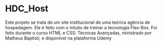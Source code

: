﻿# HDC_Host
 Este projeto se trata de um site institucional de uma teórica agência de hospedagem. Ele é feito com o intuito de treinar a tecnologia Flex-Box. Foi feito durante o curso HTML e CSS: Técnicas Avançadas, ministrado por Matheus Baptisti, e disponível na plataforma Udemy
